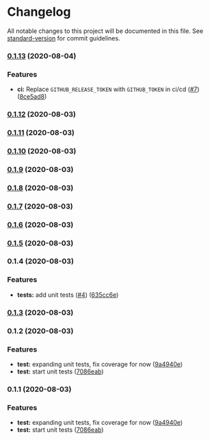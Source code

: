 # Changelog

All notable changes to this project will be documented in this file. See [standard-version](https://github.com/conventional-changelog/standard-version) for commit guidelines.

### [0.1.13](https://github.com/mojaloop/rancher-scaler/compare/v0.1.12...v0.1.13) (2020-08-04)


### Features

* **ci:** Replace `GITHUB_RELEASE_TOKEN` with `GITHUB_TOKEN` in ci/cd ([#7](https://github.com/mojaloop/rancher-scaler/issues/7)) ([8ce5ad8](https://github.com/mojaloop/rancher-scaler/commit/8ce5ad8335696f34315d58bd2f4077bce46ce0cc))

### [0.1.12](https://github.com/mojaloop/rancher-scaler/compare/v0.1.11...v0.1.12) (2020-08-03)

### [0.1.11](https://github.com/mojaloop/rancher-scaler/compare/v0.1.10...v0.1.11) (2020-08-03)

### [0.1.10](https://github.com/mojaloop/rancher-scaler/compare/v0.1.9...v0.1.10) (2020-08-03)

### [0.1.9](https://github.com/mojaloop/rancher-scaler/compare/v0.1.8...v0.1.9) (2020-08-03)

### [0.1.8](https://github.com/mojaloop/rancher-scaler/compare/v0.1.7...v0.1.8) (2020-08-03)

### [0.1.7](https://github.com/mojaloop/rancher-scaler/compare/v0.1.4...v0.1.7) (2020-08-03)

### [0.1.6](https://github.com/mojaloop/rancher-scaler/compare/v0.1.5...v0.1.6) (2020-08-03)

### [0.1.5](https://github.com/mojaloop/rancher-scaler/compare/v0.1.8-snapshot...v0.1.5) (2020-08-03)

### 0.1.4 (2020-08-03)


### Features

* **tests:** add unit tests ([#4](https://github.com/mojaloop/rancher-scaler/issues/4)) ([635cc6e](https://github.com/mojaloop/rancher-scaler/commit/635cc6e125ac04e7d0e708acdd6b02d90fa14f86))

### [0.1.3](https://github.com/mojaloop/rancher-scaler/compare/v0.1.2...v0.1.3) (2020-08-03)

### 0.1.2 (2020-08-03)


### Features

* **test:** expanding unit tests, fix coverage for now ([9a4940e](https://github.com/mojaloop/rancher-scaler/commit/9a4940ebf09eb180df3d07307dd8d7fa81e50cc6))
* **test:** start unit tests ([7086eab](https://github.com/mojaloop/rancher-scaler/commit/7086eabca54d5dee60b7bb2d3d907ba0751d8094))

### 0.1.1 (2020-08-03)


### Features

* **test:** expanding unit tests, fix coverage for now ([9a4940e](https://github.com/mojaloop/rancher-scaler/commit/9a4940ebf09eb180df3d07307dd8d7fa81e50cc6))
* **test:** start unit tests ([7086eab](https://github.com/mojaloop/rancher-scaler/commit/7086eabca54d5dee60b7bb2d3d907ba0751d8094))
